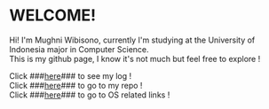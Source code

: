 # WELCOME! #

Hi! I'm Mughni Wibisono, currently I'm studying at the University of Indonesia major in Computer Science.<br>
This is my github page, I know it's not much but feel free to explore !<br>

Click ###[here](https://mughniwibisono.github.io/os212/TXT/mylog.txt)### to see my log !<br>
Click ###[here](https://github.com/MughniWibisono/os212)### to go to my repo !<br>
Click ###[here](https://github.com/MughniWibisono/os212/LINKS/)### to go to OS related links !
